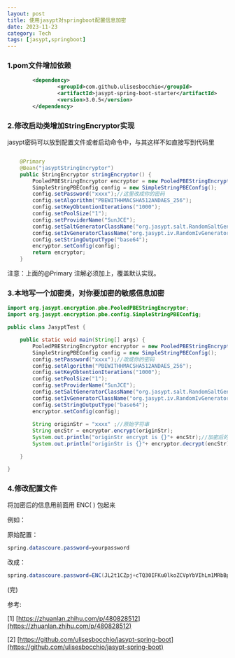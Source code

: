```yaml
---
layout: post
title: 使用jasypt对springboot配置信息加密
date: 2023-11-23
category: Tech
tags: [jasypt,springboot]
---
```


###    1.pom文件增加依赖


``` xml 
        <dependency>
		        <groupId>com.github.ulisesbocchio</groupId>
		        <artifactId>jasypt-spring-boot-starter</artifactId>
		        <version>3.0.5</version>
		</dependency>
```

###    2.修改启动类增加StringEncryptor实现

jasypt密码可以放到配置文件或者启动命令中，与其这样不如直接写到代码里

``` java 

    @Primary
    @Bean("jasyptStringEncryptor")
    public StringEncryptor stringEncryptor() {
        PooledPBEStringEncryptor encryptor = new PooledPBEStringEncryptor();
        SimpleStringPBEConfig config = new SimpleStringPBEConfig();
        config.setPassword("xxxx");//这里改成你的密码
        config.setAlgorithm("PBEWITHHMACSHA512ANDAES_256");
        config.setKeyObtentionIterations("1000");
        config.setPoolSize("1");
        config.setProviderName("SunJCE");
        config.setSaltGeneratorClassName("org.jasypt.salt.RandomSaltGenerator");
        config.setIvGeneratorClassName("org.jasypt.iv.RandomIvGenerator");
        config.setStringOutputType("base64");
        encryptor.setConfig(config);
        return encryptor;
    }

```

注意：上面的@Primary 注解必须加上，覆盖默认实现。

###    3.本地写一个加密类，对你要加密的敏感信息加密

``` java
import org.jasypt.encryption.pbe.PooledPBEStringEncryptor;
import org.jasypt.encryption.pbe.config.SimpleStringPBEConfig;

public class JasyptTest {

	public static void main(String[] args) {
		PooledPBEStringEncryptor encryptor = new PooledPBEStringEncryptor();
        SimpleStringPBEConfig config = new SimpleStringPBEConfig();
        config.setPassword("xxxx");//改成你的密码
        config.setAlgorithm("PBEWITHHMACSHA512ANDAES_256");
        config.setKeyObtentionIterations("1000");
        config.setPoolSize("1");
        config.setProviderName("SunJCE");
        config.setSaltGeneratorClassName("org.jasypt.salt.RandomSaltGenerator");
        config.setIvGeneratorClassName("org.jasypt.iv.RandomIvGenerator");
        config.setStringOutputType("base64");
        encryptor.setConfig(config);
        
        String originStr = "xxxx" ;//原始字符串
        String encStr = encryptor.encrypt(originStr);
        System.out.println("originStr encrypt is {}"+ encStr);//加密后的字符串，这个贴到配置文件中
        System.out.println("originStr is {}"+ encryptor.decrypt(encStr));//验证一下解密

	}

}
```

###    4.修改配置文件

将加密后的信息用前面用 ENC( ) 包起来

例如：

原始配置：

``` java
spring.datascoure.password=yourpassword
```
改成：

``` java
spring.datascoure.password=ENC(JL2t1CZpj+cTQ30IFKu0lkoZCVpYbVIhLm1MRbBpaNI])
```

(完)

参考:

[1] [https://zhuanlan.zhihu.com/p/480828512](https://zhuanlan.zhihu.com/p/480828512)

[2] [https://github.com/ulisesbocchio/jasypt-spring-boot](https://github.com/ulisesbocchio/jasypt-spring-boot)